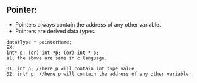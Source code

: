 ## Pointer:

* Pointers always contain the address of any other variable.
* Pointers are derived data types.
  
```
datatType * pointerName;
EX:
int* p; (or) int *p; (or) int * p;
all the above are same in c language.
```
```
01: int p; //here p will contain int type value
02: int* p; //here p will contain the address of any other variable;
```
